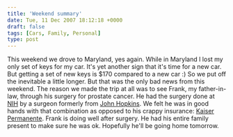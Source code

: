 ```yaml
---
title: 'Weekend summary'
date: Tue, 11 Dec 2007 18:12:18 +0000
draft: false
tags: [Cars, Family, Personal]
type: post
---
```


This weekend we drove to Maryland, yes again. While in Maryland I lost my only set of keys for my car. It's yet another sign that it's time for a new car. But getting a set of new keys is $170 compared to a new car :) So we put off the inevitable a little longer. But that was the only bad news from this weekend. The reason we made the trip at all was to see Frank, my father-in-law, through his surgery for prostate cancer. He had the surgery done at [NIH](http://www.nih.gov/) by a surgeon formerly from [John Hopkins](http://www.jhu.edu/). We felt he was in good hands with that combination as opposed to his crappy insurance: [Kaiser](http://findarticles.com/p/articles/mi_qn4183/is_20070402/ai_n18786407) [Permanente](http://legalstuff.kaiserpapers.info/lawsuits.html). Frank is doing well after surgery. He had his entire family present to make sure he was ok. Hopefully he'll be going home tomorrow.